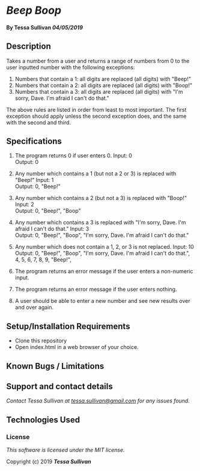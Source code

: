 # _Beep Boop_

#### By **Tessa Sullivan** _04/05/2019_

## Description

Takes a number from a user and returns a range of numbers from 0 to the user inputted number with the following exceptions:

1. Numbers that contain a 1: all digits are replaced (all digits) with "Beep!"
2. Numbers that contain a 2: all digits are replaced (all digits) with "Boop!"
3. Numbers that contain a 3: all digits are replaced (all digits) with "I'm sorry, Dave. I'm afraid I can't do that."

The above rules are listed in order from least to most important.  The first exception should apply unless the second exception does, and the same with the second and third.

## Specifications

1. The program returns 0 if user enters 0.
Input: 0  
Output: 0  

2. Any number which contains a 1 (but not a 2 or 3) is replaced with "Beep!"
Input: 1  
Output: 0, "Beep!"

3. Any number which contains a 2 (but not a 3) is replaced with "Boop!"
Input: 2  
Output: 0, "Beep!", "Boop"

4. Any number which contains a 3 is replaced with "I'm sorry, Dave. I'm afraid I can't do that."
Input: 3  
Output: 0, "Beep!", "Boop", "I'm sorry, Dave. I'm afraid I can't do that."

5. Any number which does not contain a 1, 2, or 3 is not replaced.
Input: 10  
Output: 0, "Beep!", "Boop", "I'm sorry, Dave. I'm afraid I can't do that.", 4, 5, 6, 7, 8, 9, "Beep!",

6. The program returns an error message if the user enters a non-numeric input.

7. The program returns an error message if the user enters nothing.

8. A user should be able to enter a new number and see new results over and over again.

## Setup/Installation Requirements

* Clone this repository
* Open index.html in a web browser of your choice.

## Known Bugs / Limitations



## Support and contact details

_Contact Tessa Sullivan at tessa.sullivan@gmail.com for any issues found._

## Technologies Used



### License

*This software is licensed under the MIT license.*

Copyright (c) 2019 **_Tessa Sullivan_**
